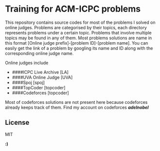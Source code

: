 Training for ACM-ICPC problems  
=========   


This repository contains source codes for most of the problems I solved on online judges. Problems are categorised by their topics, each directory represents problems under a certain topic. Problems that involve multiple topics may be found in any of them. Most problems solutions are name in this format [Online judge prefix]-[problem ID]-[problem name]. You can easily get the link of a problem by googling its name and ID along with the corresponding online judge name.

Online judges include

* ####ICPC Live Archive [LA]
* ####UVA Online Judge [UVA]
* ####Spoj [spoj]
* ####TopCoder [topcoder]
* ####Codeforces [topcoder]

Most of codeforces solutions are not present here because codeforces already keeps track of them. Find my account on codeforces ***adelnobel***


License
----

MIT

**:)**
